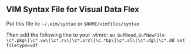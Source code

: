 VIM Syntax File for Visual Data Flex
------------------------------------

Put this file in:
`~/.vim/syntax`
or
`$HOME/vimfiles/syntax`

Then add the following line to your .vimrc:
`au BufRead,BufNewFile \c*.pkg\|\c*.vw\|\c*.rv\|\c*.src\|\c.*bp\|\c*.sl\|\c*.dg\|\c*.dd set filetype=vdf`
